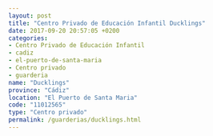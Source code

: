 ```yaml
---
layout: post
title: "Centro Privado de Educación Infantil Ducklings"
date: 2017-09-20 20:57:05 +0200
categories:
- Centro Privado de Educación Infantil
- cadiz
- el-puerto-de-santa-maria
- Centro privado
- guarderia
name: "Ducklings"
province: "Cádiz"
location: "El Puerto de Santa Maria"
code: "11012565"
type: "Centro privado"
permalink: /guarderias/ducklings.html
---
```

